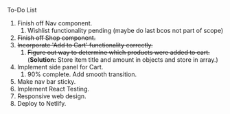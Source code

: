 To-Do List

1. Finish off Nav component.
   1. Wishlist functionality pending (maybe do last bcos not part of scope)
2. ~~Finish off Shop component.~~
3. ~~Incorporate 'Add to Cart' functionality correctly.~~
   1. ~~Figure out way to determine which products were added to cart.~~ (**Solution:** Store item title and amount in objects and store in array.)
4. Implement side panel for Cart.
   1. 90% complete. Add smooth transition.
5. Make nav bar sticky.
6. Implement React Testing.
7. Responsive web design.
8. Deploy to Netlify.
